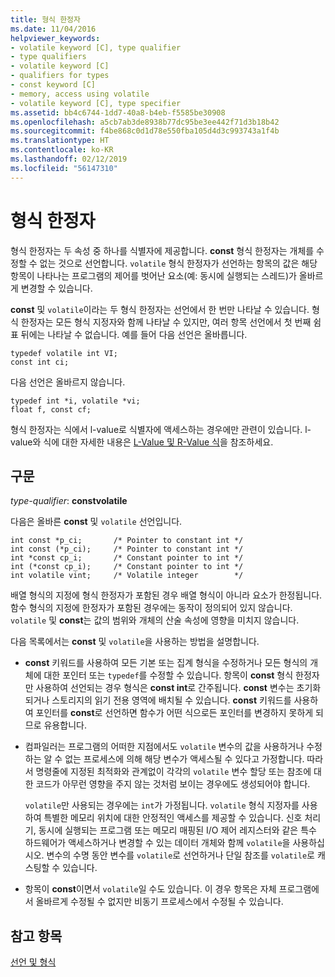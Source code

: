 ```yaml
---
title: 형식 한정자
ms.date: 11/04/2016
helpviewer_keywords:
- volatile keyword [C], type qualifier
- type qualifiers
- volatile keyword [C]
- qualifiers for types
- const keyword [C]
- memory, access using volatile
- volatile keyword [C], type specifier
ms.assetid: bb4c6744-1dd7-40a8-b4eb-f5585be30908
ms.openlocfilehash: a5cb7ab3de8938b77dc95be3ee442f71d3b18b42
ms.sourcegitcommit: f4be868c0d1d78e550fba105d4d3c993743a1f4b
ms.translationtype: HT
ms.contentlocale: ko-KR
ms.lasthandoff: 02/12/2019
ms.locfileid: "56147310"
---
```

# <a name="type-qualifiers"></a>형식 한정자

형식 한정자는 두 속성 중 하나를 식별자에 제공합니다. **const** 형식 한정자는 개체를 수정할 수 없는 것으로 선언합니다. `volatile` 형식 한정자가 선언하는 항목의 값은 해당 항목이 나타나는 프로그램의 제어를 벗어난 요소(예: 동시에 실행되는 스레드)가 올바르게 변경할 수 있습니다.

**const** 및 `volatile`이라는 두 형식 한정자는 선언에서 한 번만 나타날 수 있습니다. 형식 한정자는 모든 형식 지정자와 함께 나타날 수 있지만, 여러 항목 선언에서 첫 번째 쉼표 뒤에는 나타날 수 없습니다. 예를 들어 다음 선언은 올바릅니다.

```
typedef volatile int VI;
const int ci;
```

다음 선언은 올바르지 않습니다.

```
typedef int *i, volatile *vi;
float f, const cf;
```

형식 한정자는 식에서 l-value로 식별자에 액세스하는 경우에만 관련이 있습니다. l-value와 식에 대한 자세한 내용은 [L-Value 및 R-Value 식](../c-language/l-value-and-r-value-expressions.md)을 참조하세요.

## <a name="syntax"></a>구문

*type-qualifier*: **constvolatile**

다음은 올바른 **const** 및 `volatile` 선언입니다.

```
int const *p_ci;       /* Pointer to constant int */
int const (*p_ci);     /* Pointer to constant int */
int *const cp_i;       /* Constant pointer to int */
int (*const cp_i);     /* Constant pointer to int */
int volatile vint;     /* Volatile integer        */
```

배열 형식의 지정에 형식 한정자가 포함된 경우 배열 형식이 아니라 요소가 한정됩니다. 함수 형식의 지정에 한정자가 포함된 경우에는 동작이 정의되어 있지 않습니다. `volatile` 및 **const**는 값의 범위와 개체의 산술 속성에 영향을 미치지 않습니다.

다음 목록에서는 **const** 및 `volatile`을 사용하는 방법을 설명합니다.

- **const** 키워드를 사용하여 모든 기본 또는 집계 형식을 수정하거나 모든 형식의 개체에 대한 포인터 또는 `typedef`를 수정할 수 있습니다. 항목이 **const** 형식 한정자만 사용하여 선언되는 경우 형식은 **const int**로 간주됩니다. **const** 변수는 초기화되거나 스토리지의 읽기 전용 영역에 배치될 수 있습니다. **const** 키워드를 사용하여 포인터를 **const**로 선언하면 함수가 어떤 식으로든 포인터를 변경하지 못하게 되므로 유용합니다.

- 컴파일러는 프로그램의 어떠한 지점에서도 `volatile` 변수의 값을 사용하거나 수정하는 알 수 없는 프로세스에 의해 해당 변수가 액세스될 수 있다고 가정합니다. 따라서 명령줄에 지정된 최적화와 관계없이 각각의 `volatile` 변수 할당 또는 참조에 대한 코드가 아무런 영향을 주지 않는 것처럼 보이는 경우에도 생성되어야 합니다.

   `volatile`만 사용되는 경우에는 `int`가 가정됩니다. `volatile` 형식 지정자를 사용하여 특별한 메모리 위치에 대한 안정적인 액세스를 제공할 수 있습니다. 신호 처리기, 동시에 실행되는 프로그램 또는 메모리 매핑된 I/O 제어 레지스터와 같은 특수 하드웨어가 액세스하거나 변경할 수 있는 데이터 개체와 함께 `volatile`을 사용하십시오. 변수의 수명 동안 변수를 `volatile`로 선언하거나 단일 참조를 `volatile`로 캐스팅할 수 있습니다.

- 항목이 **const**이면서 `volatile`일 수도 있습니다. 이 경우 항목은 자체 프로그램에서 올바르게 수정될 수 없지만 비동기 프로세스에서 수정될 수 있습니다.

## <a name="see-also"></a>참고 항목

[선언 및 형식](../c-language/declarations-and-types.md)
